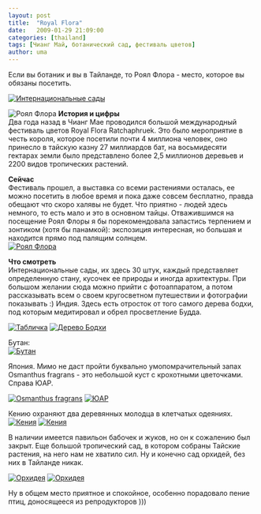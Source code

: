 ```yaml
---
layout: post
title:  "Royal Flora"
date:   2009-01-29 21:09:00
categories: [thailand]
tags: [Чианг Май, ботанический сад, фестиваль цветов]
author: uma
---
```



Если вы ботаник и вы в Тайланде, то Роял Флора - место, которое вы обязаны посетить.   

[![Интернациональные сады][1]][2] 

![Роял Флора][24] **История и цифры**     
Два года назад в Чианг Мае проводился большой международный фестиваль цветов Royal Flora Ratchaphruek. Это было мероприятие в честь короля, которое посетили почти 4 миллиона человек, оно принесло в тайскую казну 27 миллиардов бат, на восьмидесяти гектарах земли было представлено более 2,5 миллионов деревьев и 2200 видов тропических растений. 

**Сейчас**      
Фестиваль прошел, а выставка со всеми растениями осталась, ее можно посетить в любое время и пока даже совсем бесплатно, правда обещают что скоро халявы не будет. Что приятно - людей здесь немного, то есть мало и это в основном тайцы. Отважившимся на посещение Роял Флоры я бы порекомендовала запастись терпением и зонтиком (хотя бы панамкой): экспозиция интересная, но большая и находится прямо под палящим солнцем.    
[![Роял Флора][3]][4] 

**Что смотреть**      
Интернациональные сады, их здесь 30 штук, каждый представляет определенную стану, кусочек ее природы и иногда архитектуры. При большом желании сюда можно прийти с фотоаппаратом, а потом рассказывать всем о своем кругосветном путешествии и фотографии показывать :)
Индия. Здесь есть отросток от того самого дерева бодхи, под которым медитировал и обрел просветление Будда.
 
[![Табличка][7]][8]   [![Дерево Бодхи][5]][6]
  
Бутан:    
[![Бутан][9]][10] 

Япония. Мимо не даст пройти буквально умопомрачительный запах Osmanthus fragrans - это небольшой куст с крохотными цветочками. Справа ЮАР.  
     
[![Osmanthus fragrans][11]][12] [![ЮАР][17]][18] 

Кению охраняют два деревянных молодца в клетчатых одеяниях.      
[![Кения][13]][14]   [![Кения][15]][16]

В наличии имеется павильон бабочек и жуков, но он к сожалению был закрыт. Еще большой тропический сад, в котором собраны Тайские растения, на него нам не хватило сил. Ну и конечно сад орхидей, без них в Тайланде никак.  

[![Орхидея][19]][20]   [![Орхидея][21]][22] 

Ну в общем место приятное и спокойное, особенно порадовало пение птиц, доносящееся из репродукторов )))

  [1]: /royal-flora/view-thumb.jpg "Интернациональные сады"
  [2]: /royal-flora/view.jpg
  [3]: /royal-flora/view2-thumb.jpg "Роял Флора"
  [4]: /royal-flora/view2.jpg
  [5]: /royal-flora/bodhi-tree-thumb.jpg "Дерево Бодхи"
  [6]: /royal-flora/bodhi-tree.jpg
  [7]: /royal-flora/bodhi-sign-thumb.jpg "Табличка"
  [8]: /royal-flora/bodhi-sign.jpg
  [9]: /royal-flora/bhutan-thumb.jpg "Бутан"
  [10]: /royal-flora/bhutan.jpg
  [11]: /royal-flora/osmanthus-thumb.jpg "Osmanthus fragrans"
  [12]: /royal-flora/osmanthus.jpg
  [13]: /royal-flora/kenya2-thumb.jpg
  [14]: /royal-flora/kenya2.jpg
  [15]: /royal-flora/kenya-thumb.jpg
  [16]: /royal-flora/kenya.jpg
  [17]: /royal-flora/south-africa-thumb.jpg
  [18]: /royal-flora/south-africa.jpg
  [19]: /royal-flora/orchid-thumb.jpg
  [20]: /royal-flora/orchid.jpg
  [21]: /royal-flora/orchid2-thumb.jpg
  [22]: /royal-flora/orchid2.jpg
  [24]: /royal-flora/royal-flora.gif

